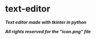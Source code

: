 # text-editor

***Text editor made with tkinter in python***

***All rights reserved for the "icon.png" file***
